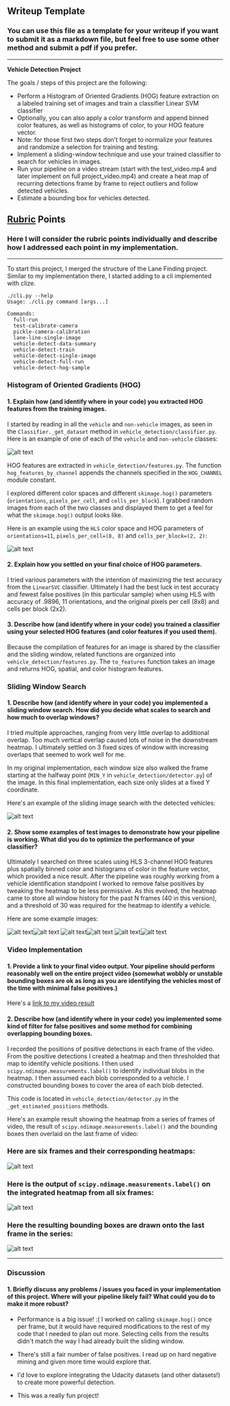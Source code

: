 ## Writeup Template
### You can use this file as a template for your writeup if you want to submit it as a markdown file, but feel free to use some other method and submit a pdf if you prefer.

---

**Vehicle Detection Project**

The goals / steps of this project are the following:

* Perform a Histogram of Oriented Gradients (HOG) feature extraction on a labeled training set of images and train a classifier Linear SVM classifier
* Optionally, you can also apply a color transform and append binned color features, as well as histograms of color, to your HOG feature vector.
* Note: for those first two steps don't forget to normalize your features and randomize a selection for training and testing.
* Implement a sliding-window technique and use your trained classifier to search for vehicles in images.
* Run your pipeline on a video stream (start with the test_video.mp4 and later implement on full project_video.mp4) and create a heat map of recurring detections frame by frame to reject outliers and follow detected vehicles.
* Estimate a bounding box for vehicles detected.

[//]: # (Image References)
[image1]: ./examples/car_not_car.png
[image2]: ./examples/output_bboxes.png
[image3]: ./examples/labels_map.png
[image4]: ./examples/test1_example_bb.jpg
[image5]: ./examples/test1_example_heatmap.jpg
[image6]: ./examples/test2_example_bb.jpg
[image7]: ./examples/test2_example_heatmap.jpg
[image8]: ./examples/test4_example_bb.jpg
[image9]: ./examples/test4_example_heatmap.jpg
[image10]: ./examples/sliding_windows.jpg
[image11]: ./examples/HOG_example.jpg


## [Rubric](https://review.udacity.com/#!/rubrics/513/view) Points
### Here I will consider the rubric points individually and describe how I addressed each point in my implementation.

---

To start this project, I merged the structure of the Lane Finding project. Similar to my implementation there, I started adding to a cli implemented with clize.

```
./cli.py --help
Usage: ./cli.py command [args...]

Commands:
  full-run
  test-calibrate-camera
  pickle-camera-calibration
  lane-line-single-image
  vehicle-detect-data-summary
  vehicle-detect-train
  vehicle-detect-single-image
  vehicle-detect-full-run
  vehicle-detect-hog-sample
```

### Histogram of Oriented Gradients (HOG)

#### 1. Explain how (and identify where in your code) you extracted HOG features from the training images.

I started by reading in all the `vehicle` and `non-vehicle` images, as seen in the `Classifier._get_dataset` method in `vehicle_detection/classifier.py`.  Here is an example of one of each of the `vehicle` and `non-vehicle` classes:

![alt text][image1]

HOG features are extracted in `vehicle_detection/features.py`. The function `hog_features_by_channel` appends the channels specified in the `HOG_CHANNEL` module constant.

I explored different color spaces and different `skimage.hog()` parameters (`orientations`, `pixels_per_cell`, and `cells_per_block`).  I grabbed random images from each of the two classes and displayed them to get a feel for what the `skimage.hog()` output looks like.

Here is an example using the `HLS` color space and HOG parameters of `orientations=11`, `pixels_per_cell=(8, 8)` and `cells_per_block=(2, 2)`:

![alt text][image11]

#### 2. Explain how you settled on your final choice of HOG parameters.

I tried various parameters with the intention of maximizing the test accuracy from the `LinearSVC` classifier. Ultimately I had the best luck in test accuracy and fewest false positives (in this particular sample) when using HLS with accuracy of .9896, 11 orientations, and the original pixels per cell (8x8) and cells per block (2x2).

#### 3. Describe how (and identify where in your code) you trained a classifier using your selected HOG features (and color features if you used them).

Because the compilation of features for an image is shared by the classifier and the sliding window, related functions are organized into `vehicle_detection/features.py`. The `to_features` function takes an image and returns HOG, spatial, and color histogram features.

### Sliding Window Search

#### 1. Describe how (and identify where in your code) you implemented a sliding window search.  How did you decide what scales to search and how much to overlap windows?

I tried multiple approaches, ranging from very little overlap to additional overlap. Too much vertical overlap caused lots of noise in the downstream heatmap. I ultimately settled on 3 fixed sizes of window with increasing overlaps that seemed to work well for me.

In my original implementation, each window size also walked the frame starting at the halfway point (`MIN_Y` in `vehicle_detection/detector.py`) of the image. In this final implementation, each size only slides at a fixed Y coordinate.

Here's an example of the sliding image search with the detected vehicles:

![alt text][image10]

#### 2. Show some examples of test images to demonstrate how your pipeline is working.  What did you do to optimize the performance of your classifier?

Ultimately I searched on three scales using HLS 3-channel HOG features plus spatially binned color and histograms of color in the feature vector, which provided a nice result. After the pipeline was roughly working from a vehicle identification standpoint I worked to remove false positives by tweaking the heatmap to be less permissive. As this evolved, the heatmap came to store all window history for the past N frames (40 in this version), and a threshold of 30 was required for the heatmap to identify a vehicle. 

Here are some example images:

![alt text][image4]![alt text][image5]
![alt text][image5]![alt text][image6]
![alt text][image7]![alt text][image8]

### Video Implementation

#### 1. Provide a link to your final video output.  Your pipeline should perform reasonably well on the entire project video (somewhat wobbly or unstable bounding boxes are ok as long as you are identifying the vehicles most of the time with minimal false positives.)
Here's a [link to my video result](./project_video_output.mp4)


#### 2. Describe how (and identify where in your code) you implemented some kind of filter for false positives and some method for combining overlapping bounding boxes.

I recorded the positions of positive detections in each frame of the video.  From the positive detections I created a heatmap and then thresholded that map to identify vehicle positions.  I then used `scipy.ndimage.measurements.label()` to identify individual blobs in the heatmap.  I then assumed each blob corresponded to a vehicle.  I constructed bounding boxes to cover the area of each blob detected.

This code is located in `vehicle_detection/detector.py` in the `_get_estimated_positions` methods.

Here's an example result showing the heatmap from a series of frames of video, the result of `scipy.ndimage.measurements.label()` and the bounding boxes then overlaid on the last frame of video:

### Here are six frames and their corresponding heatmaps:

![alt text][image5]

### Here is the output of `scipy.ndimage.measurements.label()` on the integrated heatmap from all six frames:
![alt text][image6]

### Here the resulting bounding boxes are drawn onto the last frame in the series:
![alt text][image7]



---

### Discussion

#### 1. Briefly discuss any problems / issues you faced in your implementation of this project.  Where will your pipeline likely fail?  What could you do to make it more robust?

* Performance is a big issue! :( I worked on calling `skimage.hog()` once per frame, but it would have required modifications to the rest of my code that I needed to plan out more. Selecting cells from the results didn't match the way I had already built the sliding window.

* There's still a fair number of false positives. I read up on hard negative mining and given more time would explore that.

* I'd love to explore integrating the Udacity datasets (and other datasets!) to create more powerful detection.

* This was a really fun project!
